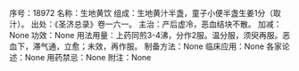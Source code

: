 序号：18972
名称：生地黄饮
组成：生地黄汁半盏，童子小便半盏生姜1分（取汁）。
出处：《圣济总录》卷一六一。
主治：产后虚冷，恶血结块不散。
加减：None
功效：None
用法用量：上药同煎3-4沸，分作2服。温分服，须臾再服。恶血下，滞气通，立愈；未效，再作服。
制备方法：None
临床应用：None
各家论述：None
用药禁忌：None
附注：None
